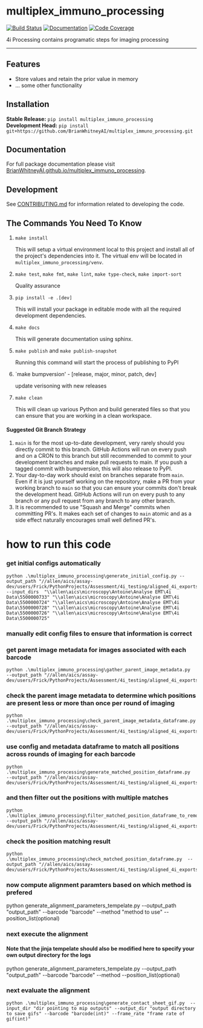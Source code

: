 # multiplex_immuno_processing

[![Build Status](https://github.com/BrianWhitneyAI/multiplex_immuno_processing/workflows/Build%20Main/badge.svg)](https://github.com/BrianWhitneyAI/multiplex_immuno_processing/actions)
[![Documentation](https://github.com/BrianWhitneyAI/multiplex_immuno_processing/workflows/Documentation/badge.svg)](https://BrianWhitneyAI.github.io/multiplex_immuno_processing/)
[![Code Coverage](https://codecov.io/gh/BrianWhitneyAI/multiplex_immuno_processing/branch/main/graph/badge.svg)](https://codecov.io/gh/BrianWhitneyAI/multiplex_immuno_processing)

4i Processing contains programatic steps for imaging processing 

---
## Features

-   Store values and retain the prior value in memory
-   ... some other functionality

## Installation

**Stable Release:** `pip install multiplex_immuno_processing`<br>
**Development Head:** `pip install git+https://github.com/BrianWhitneyAI/multiplex_immuno_processing.git`

## Documentation

For full package documentation please visit [BrianWhitneyAI.github.io/multiplex_immuno_processing](https://BrianWhitneyAI.github.io/multiplex_immuno_processing).

## Development

See [CONTRIBUTING.md](CONTRIBUTING.md) for information related to developing the code.

## The Commands You Need To Know

1. `make install`

    This will setup a virtual environment local to this project and install all of the
    project's dependencies into it. The virtual env will be located in `multiplex_immuno_processing/venv`.

2. `make test`, `make fmt`, `make lint`, `make type-check`, `make import-sort`

    Quality assurance

3. `pip install -e .[dev]`

    This will install your package in editable mode with all the required development
    dependencies.

4. `make docs`

    This will generate documentation using sphinx. 

5. `make publish` and `make publish-snapshot`

    Running this command will start the process of publishing to PyPI

6. `make bumpversion' - [release, major, minor, patch, dev]
    
    update verisoning with new releases 

7. `make clean`

    This will clean up various Python and build generated files so that you can ensure
    that you are working in a clean workspace.



#### Suggested Git Branch Strategy

1. `main` is for the most up-to-date development, very rarely should you directly
   commit to this branch. GitHub Actions will run on every push and on a CRON to this
   branch but still recommended to commit to your development branches and make pull
   requests to main. If you push a tagged commit with bumpversion, this will also release to PyPI.
2. Your day-to-day work should exist on branches separate from `main`. Even if it is
   just yourself working on the repository, make a PR from your working branch to `main`
   so that you can ensure your commits don't break the development head. GitHub Actions
   will run on every push to any branch or any pull request from any branch to any other
   branch.
3. It is recommended to use "Squash and Merge" commits when committing PR's. It makes
   each set of changes to `main` atomic and as a side effect naturally encourages small
   well defined PR's.



# how to run this code

### get initial configs automatically
```
python .\multiplex_immuno_processing\generate_initial_config.py --output_path "//allen/aics/assay-dev/users/Frick/PythonProjects/Assessment/4i_testing/aligned_4i_exports" --input_dirs  "\\allen\aics\microscopy\Antoine\Analyse EMT\4i Data\5500000733" "\\allen\aics\microscopy\Antoine\Analyse EMT\4i Data\5500000724" "\\allen\aics\microscopy\Antoine\Analyse EMT\4i Data\5500000728" "\\allen\aics\microscopy\Antoine\Analyse EMT\4i Data\5500000726" "\\allen\aics\microscopy\Antoine\Analyse EMT\4i Data\5500000725"
```

### manually edit config files to ensure that information is correct


### get parent image metadata for images associated with each barcode
```
python .\multiplex_immuno_processing\gather_parent_image_metadata.py  --output_path "//allen/aics/assay-dev/users/Frick/PythonProjects/Assessment/4i_testing/aligned_4i_exports"
```

### check the parent image metadata to determine which positions are present less or more than once per round of imaging
```
python .\multiplex_immuno_processing\check_parent_image_metadata_dataframe.py  --output_path "//allen/aics/assay-dev/users/Frick/PythonProjects/Assessment/4i_testing/aligned_4i_exports"
```

### use config and metadata dataframe to match all positions across rounds of imaging for each barcode
```
python .\multiplex_immuno_processing\generate_matched_position_dataframe.py  --output_path "//allen/aics/assay-dev/users/Frick/PythonProjects/Assessment/4i_testing/aligned_4i_exports"
```


### and then filter out the positions with multiple matches
```
python .\multiplex_immuno_processing\filter_matched_position_dataframe_to_remove_multiple_matches.py  --output_path "//allen/aics/assay-dev/users/Frick/PythonProjects/Assessment/4i_testing/aligned_4i_exports"
```

### check the position matching result
```
python .\multiplex_immuno_processing\check_matched_position_dataframe.py  --output_path "//allen/aics/assay-dev/users/Frick/PythonProjects/Assessment/4i_testing/aligned_4i_exports"
```

### now compute alignment paramters based on which method is prefered

python generate_alignment_parameters_tempelate.py --output_path "output_path" --barcode "barcode" --method "method to use" --position_list(optional)

### next execute the alignment
#### Note that the jinja tempelate should also be modified here to specify your own output directory for the logs

python generate_alignment_parameters_tempelate.py --output_path "output_path" --barcode "barcode" --method --position_list(optional)


### next evaluate the alignment
```
python .\multiplex_immuno_processing\generate_contact_sheet_gif.py  --input_dir "dir pointing to mip outputs" --output_dir "output directory to save gifs" --barcode "barcode(int)" --frame_rate "frame rate of gif(int)"
```
